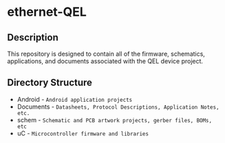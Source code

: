 ethernet-QEL
============

Description
-----------

This repository is designed to contain all of the firmware, schematics, applications, and documents associated
with the QEL device project.  


Directory Structure
-------------------

* Android   - `Android application projects`
* Documents - `Datasheets, Protocol Descriptions, Application Notes, etc.`
* schem     - `Schematic and PCB artwork projects, gerber files, BOMs, etc`
* uC        - `Microcontroller firmware and libraries`

